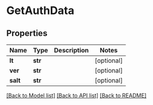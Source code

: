 # GetAuthData

## Properties
Name | Type | Description | Notes
------------ | ------------- | ------------- | -------------
**lt** | **str** |  | [optional] 
**ver** | **str** |  | [optional] 
**salt** | **str** |  | [optional] 

[[Back to Model list]](../README.md#documentation-for-models) [[Back to API list]](../README.md#documentation-for-api-endpoints) [[Back to README]](../README.md)

